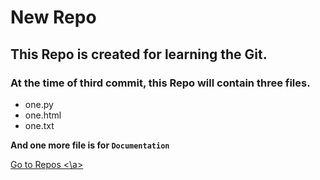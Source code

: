 # New Repo

## This Repo is created for learning the Git.

### At the time of third commit, this Repo will contain three files.
- one.py
- one.html
- one.txt

**And one more file is for `Documentation`**


<a href='https://github.com/swagatikamishra57/NewRepo.git'>Go to Repos
<\a>
